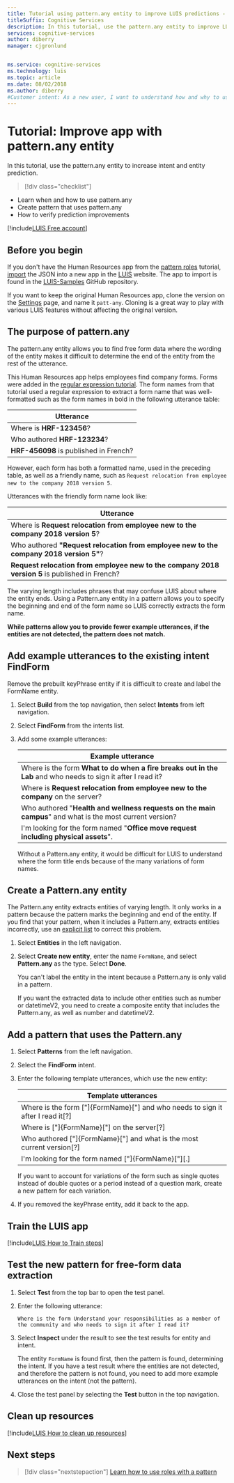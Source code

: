 ```yaml
---
title: Tutorial using pattern.any entity to improve LUIS predictions - Azure | Microsoft Docs 
titleSuffix: Cognitive Services
description: In this tutorial, use the pattern.any entity to improve LUIS intent and entity predictions.
services: cognitive-services
author: diberry
manager: cjgronlund


ms.service: cognitive-services
ms.technology: luis
ms.topic: article
ms.date: 08/02/2018
ms.author: diberry
#Customer intent: As a new user, I want to understand how and why to use pattern.any entity to improve predictions. 
---
```


# Tutorial: Improve app with pattern.any entity

In this tutorial, use the pattern.any entity to increase intent and entity prediction.  

> [!div class="checklist"]
* Learn when and how to use pattern.any
* Create pattern that uses pattern.any
* How to verify prediction improvements

[!include[LUIS Free account](../../../includes/cognitive-services-luis-free-key-short.md)]

## Before you begin
If you don't have the Human Resources app from the [pattern roles](luis-tutorial-pattern-roles.md) tutorial, [import](luis-how-to-start-new-app.md#import-new-app) the JSON into a new app in the [LUIS](luis-reference-regions.md#luis-website) website. The app to import is found in the [LUIS-Samples](https://github.com/Microsoft/LUIS-Samples/blob/master/documentation-samples/quickstarts/custom-domain-roles-HumanResources.json) GitHub repository.

If you want to keep the original Human Resources app, clone the version on the [Settings](luis-how-to-manage-versions.md#clone-a-version) page, and name it `patt-any`. Cloning is a great way to play with various LUIS features without affecting the original version. 

## The purpose of pattern.any
The pattern.any entity allows you to find free form data where the wording of the entity makes it difficult to determine the end of the entity from the rest of the utterance. 

This Human Resources app helps employees find company forms. Forms were added in the [regular expression tutorial](luis-quickstart-intents-regex-entity.md). The form names from that tutorial used a regular expression to extract a form name that was well-formatted such as the form names in bold in the following utterance table:

|Utterance|
|--|
|Where is **HRF-123456**?|
|Who authored **HRF-123234**?|
|**HRF-456098** is published in French?|

However, each form has both a formatted name, used in the preceding table, as well as a friendly name, such as `Request relocation from employee new to the company 2018 version 5`. 

Utterances with the friendly form name look like:

|Utterance|
|--|
|Where is **Request relocation from employee new to the company 2018 version 5**?|
|Who authored **"Request relocation from employee new to the company 2018 version 5"**?|
|**Request relocation from employee new to the company 2018 version 5** is published in French?|

The varying length includes phrases that may confuse LUIS about where the entity ends. Using a Pattern.any entity in a pattern allows you to specify the beginning and end of the form name so LUIS correctly extracts the form name.

**While patterns allow you to provide fewer example utterances, if the entities are not detected, the pattern does not match.**

## Add example utterances to the existing intent FindForm 
Remove the prebuilt keyPhrase entity if it is difficult to create and label the FormName entity. 

1. Select **Build** from the top navigation, then select **Intents** from left navigation.

2. Select **FindForm** from the intents list.

3. Add some example utterances:

    |Example utterance|
    |--|
    |Where is the form **What to do when a fire breaks out in the Lab** and who needs to sign it after I read it?|
    |Where is **Request relocation from employee new to the company** on the server?|
    |Who authored "**Health and wellness requests on the main campus**" and what is the most current version?|
    |I'm looking for the form named "**Office move request including physical assets**". |

    Without a Pattern.any entity, it would be difficult for LUIS to understand where the form title ends because of the many variations of form names.

## Create a Pattern.any entity
The Pattern.any entity extracts entities of varying length. It only works in a pattern because the pattern marks the beginning and end of the entity. If you find that your pattern, when it includes a Pattern.any, extracts entities incorrectly, use an [explicit list](luis-concept-patterns.md#explicit-lists) to correct this problem. 

1. Select **Entities** in the left navigation.

2. Select **Create new entity**, enter the name `FormName`, and select **Pattern.any** as the type. Select **Done**. 

    You can't label the entity in the intent because a Pattern.any is only valid in a pattern. 

    If you want the extracted data to include other entities such as number or datetimeV2, you need to create a composite entity that includes the Pattern.any, as well as number and datetimeV2.

## Add a pattern that uses the Pattern.any

1. Select **Patterns** from the left navigation.

2. Select the **FindForm** intent.

3. Enter the following template utterances, which use the new entity:

    |Template utterances|
    |--|
    |Where is the form ["]{FormName}["] and who needs to sign it after I read it[?]|
    |Where is ["]{FormName}["] on the server[?]|
    |Who authored ["]{FormName}["] and what is the most current version[?]|
    |I'm looking for the form named ["]{FormName}["][.]|

    If you want to account for variations of the form such as single quotes instead of double quotes or a period instead of a question mark, create a new pattern for each variation.

4. If you removed the keyPhrase entity, add it back to the app. 

## Train the LUIS app

[!include[LUIS How to Train steps](../../../includes/cognitive-services-luis-tutorial-how-to-train.md)]

## Test the new pattern for free-form data extraction
1. Select **Test** from the top bar to open the test panel. 

2. Enter the following utterance: 

    `Where is the form Understand your responsibilities as a member of the community and who needs to sign it after I read it?`

3. Select **Inspect** under the result to see the test results for entity and intent.

    The entity `FormName` is found first, then the pattern is found, determining the intent. If you have a test result where the entities are not detected, and therefore the pattern is not found, you need to add more example utterances on the intent (not the pattern).

4. Close the test panel by selecting the **Test** button in the top navigation.

## Clean up resources

[!include[LUIS How to clean up resources](../../../includes/cognitive-services-luis-tutorial-how-to-clean-up-resources.md)]

## Next steps

> [!div class="nextstepaction"]
> [Learn how to use roles with a pattern](luis-tutorial-pattern-roles.md)